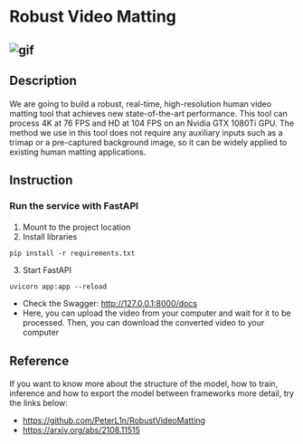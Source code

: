 # Robust Video Matting
## ![gif](https://user-images.githubusercontent.com/107867709/178918313-e523be3f-a281-413d-8f23-09f7e7378e6f.gif)
## Description
####
We are going to build a robust, real-time, high-resolution human video matting tool that achieves new state-of-the-art performance. This tool can process 4K at 76 FPS and HD at 104 FPS on an Nvidia GTX 1080Ti GPU. The method we use in this tool does not require any auxiliary inputs such as a trimap or a pre-captured background image, so it can be widely applied to existing human matting applications.
####
## Instruction
### Run the service with FastAPI
####
1. Mount to the project location
2. Install libraries
```
pip install -r requirements.txt
```
3. Start FastAPI
```
uvicorn app:app --reload
```
- Check the Swagger: http://127.0.0.1:8000/docs
- Here, you can upload the video from your computer and wait for it to be processed. Then, you can download the converted video to your computer 
####
## Reference
####
If you want to know more about the structure of the model, how to train, inference and how to export the model between frameworks more detail, try the links below:
- https://github.com/PeterL1n/RobustVideoMatting
- https://arxiv.org/abs/2108.11515
####
